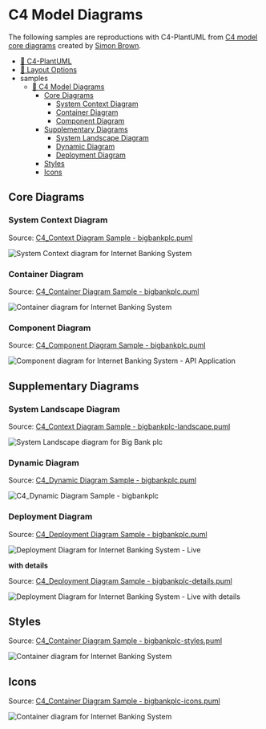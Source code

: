 # C4 Model Diagrams

The following samples are reproductions with C4-PlantUML from [C4 model core diagrams](https://c4model.com/#coreDiagrams) created by [Simon Brown](https://simonbrown.je/).

- [📄 C4-PlantUML](../README.md#c4-plantuml)
- [📄 Layout Options](../LayoutOptions.md#layout-options)
- samples
  - [📄 C4 Model Diagrams](#c4-model-diagrams)
    - [Core Diagrams](#core-diagrams)
      - [System Context Diagram](#system-context-diagram)
      - [Container Diagram](#container-diagram)
      - [Component Diagram](#component-diagram)
    - [Supplementary Diagrams](#supplementary-diagrams)
      - [System Landscape Diagram](#system-landscape-diagram)
      - [Dynamic Diagram](#dynamic-diagram)
      - [Deployment Diagram](#deployment-diagram)
    - [Styles](#styles)
    - [Icons](#icons)

## Core Diagrams

### System Context Diagram

Source: [C4_Context Diagram Sample - bigbankplc.puml](C4_Context%20Diagram%20Sample%20-%20bigbankplc.puml)

![System Context diagram for Internet Banking System](https://www.plantuml.com/plantuml/png/VL71Zjem4BtdAwPSoaf0gggzzBIx5BKhmHOLKDLJD343M3WsyamM-FjEGaYXRFTcZzzxyzxpFGj6AGkNlBFUk799i17PyPSqZRWVhAriohnaYYPu8Iy34ufqvz1Nd3xBqjay7NxgJwlHOZ9E8pb29avVFdx-e2_Pi28UPB2hbho7qgj2eKeW6u9LS2xihL-3ivu0_HAkdcraFGLG1-22GUUEgj5Q_LS-6J_y_h6OPx-Uvj-pyUZRwFbhzov9n8eZc1rPg82604kBwuY5MeZmfAFeIU0H_LRTDDWacLBauBkcP0a5nHvqJXDqBNJOl7NqyG7EI0YhEa6kg1xijKRODSnw1cXCABtme7ENdBPryvDYnlLLvVvZgzvKzSRjEgvAUh6q1-irK85YWmVCGraNQUFrqbxTT85RWXqU2sfyD4QoqK6w1LhtryceNzs1s_rppMPhUnfeOaqC75O2euFPe5yJq2MXpTXA-vLMJwepEPzVoJYJ48a1dJktQNG0JKsl96tRw5qabOYUqLGmlP6OEkbFSXU_UjFyWeaLfgZi4Sts0dhToupyafkmrHyqd6UowqqUuisNli6k4q_cqvF4BRCjhNLth_IoS7y0 "System Context diagram for Internet Banking System")

### Container Diagram

Source: [C4_Container Diagram Sample - bigbankplc.puml](C4_Container%20Diagram%20Sample%20-%20bigbankplc.puml)

![Container diagram for Internet Banking System](https://www.plantuml.com/plantuml/png/bLJ1RkCs4BtxAwRfeLv0ZjkYlVIqZcqqsTg9ktAQxKaOKMERM8eKE9IzHj5_xr1H9DjP8DqR-JZpvl7DaEyve0zrQGRVQQjCNH3iGgZuj_7Ou-5wgyEkpcichvmDPCErSkMuCcXZpeX3ONG-dluoMaNeSRaOUpA4J3pU__phZtAIJIKHjIL_NSKoFq1jXQCKBWWxWeqpnXsqtOAH841RmDcnzYmh1w81Z5Dep54uEh6l2yZfOlBtm-CwMp-iijd3q_tmNOzDqYpzOxwUtWhOGaztwzjiCVzzVZyJS11qC0GTAHGQjnvB4UhXJZpmbWBSeFqSDQT73bGE1YloxEnGrHnSIJw1QRUwci0B36xJN2gNx0GEuYrKJIAQ1WDKojKsy9NeUARERWGeq1-7wYVXkXHmzGx-6G10htTue3p3gfBW9yfXKbL6AmpQsIk1Fk0U4qWh7yKl_vf6R4P6xqL68us3n2fekzsq8y9TtVpbugk9Y3olp1KANIh7XaOht5Ai_b8rLLvN8O69tTO6VOHNtkrrGGnepDUhR6HMedGqEXpZ5AYwCP9Xhp6cQ0zoNyYzEp3vLufAbsj3hHtBkEaqJRzFu1EMA4wSQm6ZInse0AvpfY0z-z_Q-9MuPm5Gq5uhkfGtouS51ioHARQXNKOrwPyBEDi7vqLRV8VWQQiv-AQbeAsCPTci4zWXxqGtrZ9NobD1DcWqdCIn8cOmRYiR2khwbL4vgiza2t5AnubTtNrzS6PEmdoVT-hSMmv5KuHOIl_R3VVyInXIYTfat012DnyjPTy-hCY_5lDrGuq6bbfvnsuJOFv5xT1k2PupXVQ4irNGimgdtNWiwUBbdfYBnhpqMWdGtUB4Oi3SrQ5lTD8zs0I2HylOtBStUV2HpCcdq3_DHoQEjM_NwrKgWUTnNE6RCUreztHjkUoUz7QNk_uZQEZwPzuoDU1fs_k2o4Uh4lYGFjoFJult9RynCxkHw5vOF_JdB1y92uQDTsNpxnoy3iGGN6HkYMStKw7iE4_yk1YZL6WPQ1JHXgCNSZ5nfnekysgM2UZBfylrIeZEN3vBlvYxtfYOFsxT-RHSTEQybzIwDFy1 "Container diagram for Internet Banking System")

### Component Diagram

Source: [C4_Component Diagram Sample - bigbankplc.puml](C4_Component%20Diagram%20Sample%20-%20bigbankplc.puml)

![Component diagram for Internet Banking System - API Application](https://www.plantuml.com/plantuml/png/fPHBRoCt3CVlyobO7re7IEAYQ2yzhUEatIoINIDE-ZWP78cnrUen43LsZQBVlPJya9q4xG9x6etu5_dJdvnvnmbZwfrjlZ9UsLuJB5Fg-CVHAEBwSc7IiczxfgY2J-JJfGfkr5dq-Sm59srDEvfyVp7DMq_tTwD8bf29HwllVlXM8lD9S5tm-MYNotm3lPSSJZOWBGcUWxLXRVm2hF44w3MSX4raMGKG1h11eRKRoN60VLsWkHl__kdfSVxhxUFx-TtDppSVhuTdJPDCiWG7BMY3YuXEwaUuzOcYfmHNwF_CABCD9t9m0UFfBOoxpXg5oGJVD1En0GKq3hd3SnZCH6u9fhYWO-50Gd_W2bb5qwLoA_IBtcBCaMaCAwE90QqjjpHxW7O7y2mcvJneJThawwkUKt0K6LO6ynaJOKqjj36icUBbuEm8pMMo-z0QMw1ooT_GOJJ-j3fOuqmY3TotBDL3-W8QL-hj7vfMHj49rdKxrAtKlyQ4BJ9bbWUokCqC-ssOgIKvpD5P2b4uy_X1f8NX58jQ2ALjhgpFOOcy90tO2uTFkmQ0YgJpAre-1rIAcC66XRnGKfbhs-FvpLzfw5hEXg6aZUZenHXKajAly5nCKh9nCEY81x0DVQeEbUAXzqbMWkyPYvMLeneqlnATnhWPOcUaw8lX6vp1tmq0r24UibduJ2SF6MB8cMAmbigKtVyoWGVYLBVpxZX_RbjFERSofn1-MRxTUzvwSFQYShtKOBnRmgntJkZ_5-Fq6wYpj3Pf2GYyJRCpsiI2Sd3n5GcJwgFCPVPXjwpHqhikvejS4PwE_-bKnpo9f8ib8jzszHpK4hSl7JAlGzIrSQSOCaFFg53JVqmI_5GKRq2DONiOWjyrmXrod7OYLowb7yZk-d_am1EJE7I8rovLl5UYUbotvPD43L_3MhO8KiXq7wwl9lN0yLLbkK-OVpBo_t__-3YTYVYVfidQyfSic5NsOVRfurvNHPNrRM5Hki_8vZuZsJlokdVsNm00 "Component diagram for Internet Banking System - API Application")

## Supplementary Diagrams

### System Landscape Diagram

Source: [C4_Context Diagram Sample - bigbankplc-landscape.puml](C4_Context%20Diagram%20Sample%20-%20bigbankplc-landscape.puml)

![System Landscape diagram for Big Bank plc](https://www.plantuml.com/plantuml/png/TLDTR-f647tthvZoSeb4uAfgN_fq-K1DL0XH04LzifRr6AzOxxexwn1KzRztrjY-9i2RTpxEd3Dp_8EySBxCTVIBCbAN2KBcVK5_Z4PE78TxvRDoLn8wQOr7uuVIvgD22nDw7iadMkr6qzyUNqDekroC76eKX3Jw-FNtxvo9fw7nqm-BCEGRb8OHSaO2do6aLcjxL6OFMXa4OHAuI2j7_6M16O2sKcXzOeoMwbVuwDjY_FTgkuatgzTujdf_wJ-qeV4wNlyrtqoVE5Q7tfytJ_5Y_kVyPSR1o2kl4TOdyfZ3WhcG50L2eiJUYPovEfYeFKo4EK2XPHIzeYDh-h8aRtDq0-YT8q9NHK7MjCxrE3c6fX9iMkdRSTK0ZhnaA9hE40CXfIsDfs6FUSrPeIkS8emd74s4E_NbTmRiikazmByH0DJy-xipWPYg9nS_1nI3lg5M5rR4mX6ePKTXunyAZw0CYyw5LzQ0sDcokefobnm7rTboSK0en2d7cdQ7J3p_z7tXyp1gixmtCQmXOTE159GnmbU0N2ZzKyxyCRo1MX6R345L6eM6fPBEaaqzp3zb9imU0RiDjmXosgHEvCXWo-RxnhRMtZea45etPvGSW7hXDtRMgXnqTkQTC2HaAECNUjbIEdkeejHqneJkGyd0h34KhCyXM7kHfhrkXkeCXKorLcLQk_6OhrDsGXvYcwRd0HD-mOfVNUnnaYkZoBjQbqc0ogAmpj-VybyKlQ6ENr3jivrrdT_aofjRGkAEKFxMgJjRvhts1LN6W9AujIuEN3lrbmvPeqceFdim6FTSJRYnu34T2FufaOBIq5UP2pKMcJNOWCokVh3xmxkKUNgbgckshlfBsFk5isjlt2lTjWU-LnKjn8aHAsANyozppSY7AhZj_f7Tv0_MNkRwVm00 "System Landscape diagram for Big Bank plc")

### Dynamic Diagram

Source: [C4_Dynamic Diagram Sample - bigbankplc.puml](C4_Dynamic%20Diagram%20Sample%20-%20bigbankplc.puml)

![C4_Dynamic Diagram Sample - bigbankplc](https://www.plantuml.com/plantuml/png/NP9RRziy38RlyoluzIhvqCPRrzqC6DOSYhL33q6JRjXLGCkCBKoM399E40pxxvES1gbtHuc7zz5BNOiYQrkxmN_M6zSM19Lg8v-oZ74tBgrMRTuAiGbUoUlOX3fh7FhKSo5QE9jdiwkBHRfwURZFc1oXa6JRou_lOcOzttkihHatIMHmF_dvzB9Q_xXRtQxlRxxUFCw7ey5W5eUZzSJpV6Ykpk5iZeev2ft5-9aSgWqU7HolOMaggZ5bbngO118YC9LMbBjgi7uJkExYSwXGAYe0Mwt8gpM74iDKf2CwEGSqXaJ0XJ8UICtuR7JY6fhtISlwqj750ak2ITEurpa9unjkSMdODWhe2vZuidN8ARFWiBK52Q1p43OG2U3EAx4dXHpzhpWKDgqtXpTQtOC6CAreg8a5jXPJZsNOKGuvXvqGz-3Mqz3w0da_pAFUP77NWnl1xm70BDHDyEHrQ3wabv1fEKgTxZil6qumKqBV8-_JTVkW8b6ABNtgiD5YKw4lqw51aLtWucHZJ_uo2SM-Q0Aa9t1mZlYD_CFtMTGG_ISxSIxi3ekMetOKZc7VqkchfSkzADL9_iyW8g-VknqUvDkyjYflzmyQkZKkdnwpszLgiOnziQl3xHoReOjLLYQdBqJ5S0J9uUFyMDVzNY57Hk5_s72eNubt5J5riSUQu3DywVJcqrdiloPVjBNx2m00 "C4_Dynamic Diagram Sample - bigbankplc")

### Deployment Diagram

Source: [C4_Deployment Diagram Sample - bigbankplc.puml](C4_Deployment%20Diagram%20Sample%20-%20bigbankplc.puml)

![Deployment Diagram for Internet Banking System - Live](https://www.plantuml.com/plantuml/png/pLP_J-D64Fq_dsAQLZeu1SAbN7MgTDA5XDuF4HBXK5gf4XhlJfmjQw-rkmxGwhvxP-n024a5zFvfa2plUDwRcRSpktm84NsiSjlwpXJALffW7cCPVkvsFLxlPoREgxGAv9Kh8XLnNxcyMrei1BCNehOcxGuEzoPYEX-TT3rPma2Xk-YzFU0lbqCghRlD1LjAd5TG5KmY1eXpWfcprbsR8WDh2W8iDAnzDZxmcmDE0gnJQEqjSzndkoL2gw_riIKnJ37RQSyOawAwQdVWXpGREEly-_Rtwa3-shlYVKPsmpFIJLpt5QlaU6Sz_F7TSFYM6JWVpajL5YDfi9GH5s62fAnX1rKqY_gBAS1YY7MXkmmwwVy-FfzUNdoUVheyEVvuV3hSOR9eeYLO5GL3Wvd7d9NoyBc8v0kAS8J5bOYMt8P8EUp1YLbGgxM2NPuwJJkbLHre7vci1W0lsu_Me34YA1BYzkxVBU3VOnPTC2WrMSgOFIpDwzUl_uWtxuJgFAsu5-3DJ_i7Xt0oJUuejj5WYMfE3EhNBp1rkSBOVco0T_it3sdaDt15H9RDCuaHmEGpzClI6lOthX2EBxZ0kdsIqeioery7Ofvujp2QmgPqCsv40QCryHOMXj7m9HcVTZzDfvC4ECH-U_S-Yw-j-hbLdwKqEZruyq0eMRvK8kTHMP5eNB_mlawyoT7VjbUsDptrh_8CqnsTikiG8wOOI63StTZK2NTcI5Zk7ELh4fsdkbSzUCfCYBxs1bDmm-NrUmVc6EQa0QiuvroNgeFof6M9DdG0bQ8GmBgC5nJLoyNhhOlNsogUZ2PcuVrgM7VXAJrx3mLDIBb2RqZw1F6coht_YyoRYJzJ-FIXuDUKDcDz-D_6klUDSytn6N11wJFdUaZMBCY7-fO8aTqLB2yfyHRpviW7VbY24ZC2N8NPrgfVDm_Jt4cAWof4bvD_5O0DXkaqBOoYfjxISjXn0iv3lz3U6IqbhvVQmDXzrE0P9U3VC4UkSEtGGh0cDt9vX2eD5C7DfBAd3hFeG2tJ37Ao2SRuzNovw6r5AfUNwrMAfPBRGJ8sNhdWPX4kJA7TTP12cwfpL6Ffa-szvjcN_7A7ZvgL47vqJdPaCFSShGCZzvUn5k4NusdcRZfBxWHdw8t46XdbcmIETKOIRhELGeaoSSrUJp2ZRIsLA6_AfbNwHLPPzEl2M_jjMdC_mx9gLdhLL6TaxnkWkSj6UCK1vKPJ73KmeMJoPt15SnCnMa1SrSiGb-VDK35mRLvSNPLQRV23L9UnwZ0whKyrr05ctkMrLDVUHBeB-6LuD5W7z9w1s7fUIRfdVAYkIEeD4wJ6Y0ndfrRoQNon-a_f0nMwokq_ "Deployment Diagram for Internet Banking System - Live")

**with details**

Source: [C4_Deployment Diagram Sample - bigbankplc-details.puml](C4_Deployment%20Diagram%20Sample%20-%20bigbankplc-details.puml)

![Deployment Diagram for Internet Banking System - Live with details](https://www.plantuml.com/plantuml/png/vLTjRnf74FxEhvZIIi4HVZ6rAwjIfDZ6ZHr1Z037gLJ9sjiTZctsTa-xUzYqod_lpDqHmE0uKQkgKh64RsVdPPvvPkUMro4A7ulCDBxJLff28KnZpCFF-_jUtE-bEawBf0ZefRCHRToJBjlFZR1iinkYCZhPFp_Q7R3efj_RzsXG10pxiyxn0UtSTJ4tRfwnRSvnNa1XoGaB84uH9iuOTwzj2aPR164Lh6rh7-Z90IK1nabXp9nyVCvsIuJ6gL8N1bam5cchEI6RHCYFpJRyaAJdpZZ_glczFE2_vWvh3z5iQ4PyYEkwBEKS5zAZ7q-wtMFoqBYbChaY3hpBqSVv9Gg5laKRBu0IbeKH4HKOJ97GwS1O5BI4Z7fMxcWBHX1Czhv3HhtJNwzlndUtL-FBkzx5cujtNNOMTJG8IxJGrIBr8gCIUhWYUhp526V2VkHgZkOXOWQxqDCpR3IMPdVldC9MRcGRchpNfFzdEYqDWSIFrw14522H0pHt_cm0VQXc2x2jPezOYTfPCgHdgvmjMHoYK9G8rOSj7iM_wxMK9Vr4fmd5sHMvVldovM_nuOIzt2G5DHWS_hHtS0IzyOXbft2F2GJqC_JWCMXs3jfobwnkJOJFsY2anC1Ldca1lnp3sTMRtQi1-Ug7lGM83I1lnKp0U_IX1dD2kMzL_90zyFxnOQV_j4fWbSE3pj5IPriPH2xa51bW-G1Zbr4vcuy5SBBtK0ejK0WBmHLU8fGfNroi560D7d_EdOr2M_GKIhE7mHMSvhdHIzPABypPAFTSrVxxSnOJcfbM63QRQr9OoSR2w3WlQopWxUZwtVxbU3mO0ONOMm7zgL5_FzyvJtPBtIWgEJXSQHjUFjKmOweTmSc4dvSjd8Y06pNQ6ijv8GrJSbq-m2uCAZ_DfUom8ny5QOFHCro6UewERj9I2RderWRiReX6L7M5XHX6r0IPuDrHT1vvUfGd8DKX-b8Rj9qudvNFRPYAC4K5eeXJmbIp3DAZugKmON4wmBYK5XZbDvFrvRCzN66hiyvMvqji1PJEggryyK0MQNYr7D4xy3I5mvh2pYg7euNtJHPFbw7R4AAmAjd8eLrDRPwr4w6D8n7aXSzTm03EclbpIMwIt_cliB-P-6O__3DZdreZMMq9cblLt3_wVytzOJttE__Au2Sbyd2BoLSE_YxoAFEXh768f2wXlW2oDeittmc1lWn2Bb84iGopRRPyshoFP8vJF2z2T1dw5m58eCcTmfcMM5KbDnJsUWJEmwbLtcd5aDUXLcQatg_ioOgDFuXC4CArjve0epCTKK4eae0Ht8IHFVUsYmvadMRWDcCRxTVp9T3RG4gNvUieMLBmnOeprbwwu2OHRhLLxZvmGXNgJCZhqGBiOw-99rtqDSDdrOeTld6E6JcVUehMXhxxGnj3nq9xdBY7Tkrx92R2QovgNqjV9N2XKkHmcwqKSi6pgE9wG5nlQwcHz3glMkNKfeKHVhtmnlozMdFJrwYfqikc6gBvt03LPQSlFb90ll98YXh88MVoUt2skggGDHangc-pkBkf3XKPhfqNLwAIIu9NKgrZbM5KKhz50qo8dR9Kzrv7N0HyspqxNpVeV8N5radEwGvRAbawgGZ3K5tjeoEbnkZo-dRvO-CrMbLavYy0 "Deployment Diagram for Internet Banking System - Live with details")

## Styles

Source: [C4_Container Diagram Sample - bigbankplc-styles.puml](C4_Container%20Diagram%20Sample%20-%20bigbankplc-styles.puml)

![Container diagram for Internet Banking System](https://www.plantuml.com/plantuml/png/hLP1R-Cs4xtxLypdtOC3AF7NRdCf460TM-rcOSUkvJGz5316qbWcbY85SkGaAFhVErGKAtAss0Bj9H27dFTUdXx7-kWP7TUb7lnFcKpNES6UkV8_ZiSE7ouAnViwhJsvp1ecmnUPBSULHXDwpZtdMgNZwG_dgr2wMyp7ZZIX9py-V7_vVzdPJgKHbI5tKGMQGV9fURzTnUjaURjTtctcDxVnw6mmoVDOKoaC6on6mnIpBsJoO-ymWlSxMKojjkxgVJoF5_7jPllJKlvCb_FbMlRJudbt-Ex3XylPv3Bq-3rMT1MhOi-9oYbFmdfq9ZkQ2Y7Oq2DVlR11zaBtkw7G0Zxq31jrQzADClHF9WlGBAsjdCbwlRm_wj22yBSR2JzfkfgXtrC-LqQqzD03-FY_eR3C7SM05Mk2ev-GAomSbh2p3cuCapF4S8tcYp8594-UgHmCLkIyDQEizcnBSX5CZq_32RoKmUw0zmIfT4Vm88c1gcb4tTG0iypMXlrGT3n3Rw-baADx6cNV2TQfWE4P_340W4xlw87IBLQL7Bwd52PLfLM6hAmPIkap7Z22f791_EBNQQZDIAk3o6YaUPQp6RGP1ZHvKpxofY__-6eY8llClaA1IsHRq_aA2mhiBwn9vbJ54KnCKMjqeRnozg1oye1QVvrbLviiI4Uj-0dOYfEDaHuE2aEBSY3_BwJEFdXoRnILDbMQMZiMON7KD7qNmMzOeZZHrm9QbOef1r-ddXZixXzhys_4FGk0d0ugerDvitIK8sEAdi9hQ1-3ckINEVJMR1rv2DC571NAiyF03Sf8BClcEO9zSrS0Qzv3vYWdmmgrZqAio7lGjf05SNRnngZsNejJAYHsTVFruCoi77DTNy-vRpWKJ17WvhPYuQ_UJ2uHzUSnzl4ZZwX4fRU-AGXHVBwGTNlb0lDcJw0QKjImK9cptkuOuiTiZwOWUEuKs5UOhROELJ3Dpc599tUwixs9Pvk2J0hGOhms7p2rDNSHY8vNEG9sQ3msJdJs3zQaNusBxjBUUVA1-zDciqhaOF-Sh_2RPzhGTt0jtVOsZEhKTYEYWUi6G8lK57k1E18sypQ2p_ABD6x8kxVPRBK8dO9_1xIzbkPETdTP-g1hmjp3pjcocLSFJZ5vO1k8MfxPzLGWZvYlt3e9MIAm7kWyL1kCJiX97liQ-dsrbtnqzCbYinAWtZlejP-ailEf-vMJQRMOdthLRGlyy_V2FFuvlft9Ty97GG-V4Ny1 "Container diagram for Internet Banking System")

## Icons

Source: [C4_Container Diagram Sample - bigbankplc-icons.puml](C4_Container%20Diagram%20Sample%20-%20bigbankplc-icons.puml)

![Container diagram for Internet Banking System](https://www.plantuml.com/plantuml/png/hLLDSzis4BthLspTGvKPoUn7S-afigJMJgsFXdASdZXBSYMX0G4M2qhnTFhVkw1fqfJZSJgJcx3OVU_nuG5wmnwThmez-4QPJ5SvmTxxad-98eV7yvto-ogjc5ncZIVZppDRHAL64sR6x7EjqcZwytWTIZUBwyYH9cJYwF3Zw-zb9vdA82f3xhoiQNBQoWfcy_TNqzKo_W8wNvMOkvywMYMxuwrqZBbqoWjPWUp9HJaTmXwtBB-kbfl9xJnUBUPVbQYkuP7O5ZH-FVWEAYC0XG21tnDihTRsgCmET5219eVUjd8iloo80D0sGwtl1ACzWQUkDLkTRH6QNQNnsUtSUaF-kTs_y83FxHNyjqwOtE64ksTcz683cGDfMz9zYtpTzUJFrSqcsQpMoMnrkno-wcgJE8b_ds-cbr9iIhTNcylaUlxRV3cJui0hhmbQKo1Nk7DOYD4EhemdPyZ31PgFmVFuZZqLWy6Q75ipp2hsjY0tWcdxwsm23sMms_fGKfaUmL620MKzYBgk0MQPhOpdCz5n3vrSI257TpVCVX2iKm5dh-2V0G1qUeT7IXCiIsc-fHGcPQbLXbvPSoQbjtZ04SIb2-8NxwUXDYEjn62kfR6NtWoQgDPn2kMMDttuyFKap8RJ5R5z1LoYRCNIfccynXq55G_iSUPKwKSmkGzLAA-TFQYS653hpxDj9VDU1P-KlmjfpghQK8Q3mZ2Y7CXtG-hiaQa6RKBxH5nXKwMfSMWH5gsywRSZ-805YZbzMQ1LeJpbm5NAvC5klrWcFz5vBm3gzuC2p_tzEHKwIuSvUaoHAPnHypFqntzSGs_jhICE5zo1evrYxr14W38IsGA3e17ifJa7h2HocQESZ5UeUHGIHyoWxKuMvBFpWDZTowV-fPXz99EBWIfaUttr-OZDhBIvRgvdw0l61Qy4E8oq8lvjByJyanzIWKeKrWNfceyNicukOnZRx0bKJO8Q5YfpbktMm_nJjfTS473R-V1s2CKZ_4PNno3uPkkme9ERt_bVXxS9HYQ5zjiU7GDWQYlVfMBKNlWHU8U6iNQXEOdm2BmZ_UXHwQxs3HC7xilDPXrBOx-FItonftSFGcj3bon9xVQfRH-I1gvz9XgakjWBGqk8V6Uo4RoDLyleCNb7-JydamlfxeHrzwAFyeumPzWwMzJlrh7-6mLl0t83FBkO2cIB-SYFaqZ50ij0ur2jCJeXlVITQkZFLIm9wEZZnMOjG3sNU-CdkUkC2VDHuyw7nNLhpXiPhGhz7m00 "Container diagram for Internet Banking System")

